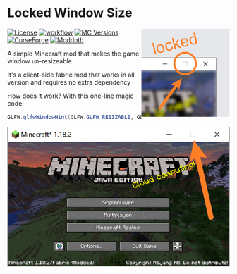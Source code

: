 # Locked Window Size

<img src="icon_large.png" alt="icon" width="200" height="200" align="right"/>

[![License](https://img.shields.io/github/license/Fallen-Breath/locked-window-size.svg)](http://www.gnu.org/licenses/lgpl-3.0.html)
[![workflow](https://github.com/Fallen-Breath/locked-window-size/actions/workflows/gradle.yml/badge.svg)](https://github.com/Fallen-Breath/locked-window-size/actions/workflows/gradle.yml)
[![MC Versions](https://cf.way2muchnoise.eu/versions/For%20MC_1026724_all.svg)](https://legacy.curseforge.com/minecraft/mc-mods/locked-window-size)
[![CurseForge](https://cf.way2muchnoise.eu/full_1026724_downloads.svg)](https://legacy.curseforge.com/minecraft/mc-mods/locked-window-size)
[![Modrinth](https://img.shields.io/modrinth/dt/rDa4D0QX?label=Modrinth%20Downloads)](https://modrinth.com/mod/locked-window-size)

A simple Minecraft mod that makes the game window un-resizeable

It's a client-side fabric mod that works in all version and requires no extra dependency

How does it work? With this one-line magic code:

```java
GLFW.glfwWindowHint(GLFW.GLFW_RESIZABLE, GLFW.GLFW_FALSE);
```

![screenshot](screenshot.png)
